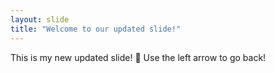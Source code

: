 ```yaml
---
layout: slide
title: "Welcome to our updated slide!"
---
```

This is my new updated slide! :tada:
Use the left arrow to go back!
